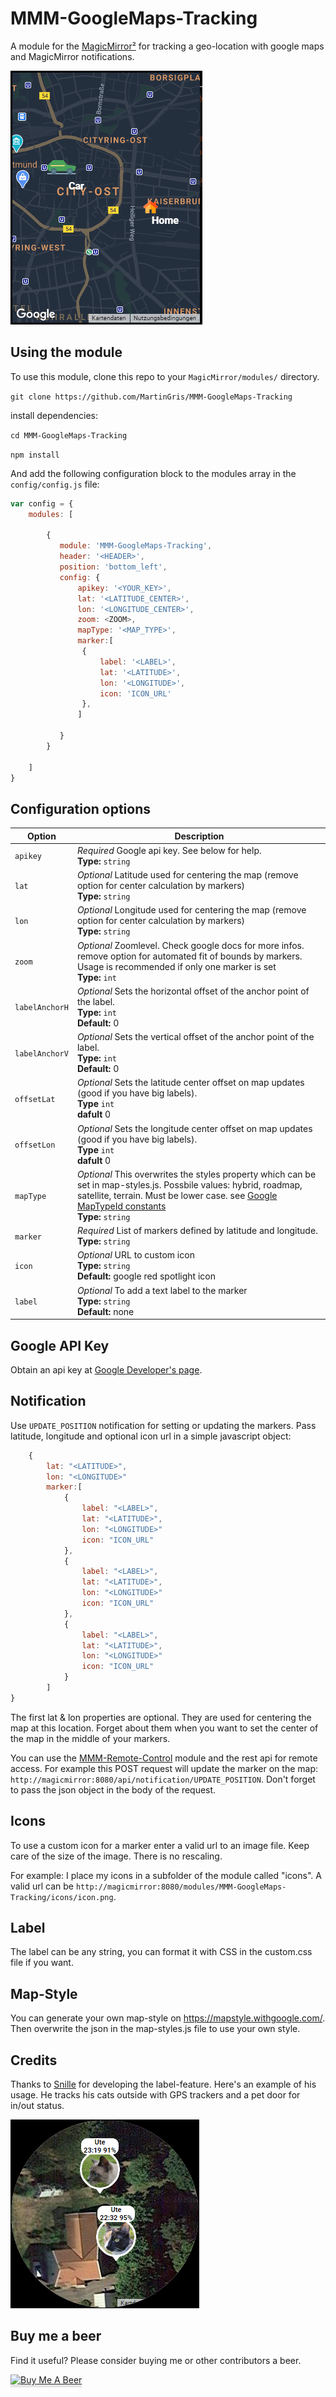# MMM-GoogleMaps-Tracking


A module for the [MagicMirror²](https://github.com/MagicMirrorOrg/MagicMirror/) for tracking a geo-location with google maps and MagicMirror notifications.

![Alt text](/examples/screenshot.png "Example Screenshot of MMM-GoogleMaps-Tracking")

## Using the module

To use this module, clone this repo to your `MagicMirror/modules/` directory.

`git clone https://github.com/MartinGris/MMM-GoogleMaps-Tracking`

install dependencies:

`cd MMM-GoogleMaps-Tracking`

`npm install`

And add the following configuration block to the modules array in the `config/config.js` file:
```js
var config = {
    modules: [

        {
		   module: 'MMM-GoogleMaps-Tracking',
		   header: '<HEADER>',
		   position: 'bottom_left',
		   config: {
			   apikey: '<YOUR_KEY>',
			   lat: '<LATITUDE_CENTER>',
			   lon: '<LONGITUDE_CENTER>',
			   zoom: <ZOOM>,
			   mapType: '<MAP_TYPE>',
   			   marker:[
				{
					label: '<LABEL>',
					lat: '<LATITUDE>',
					lon: '<LONGITUDE>',
					icon: 'ICON_URL'
				},
			   ]
			   
		   }
		}

    ]
}
```

## Configuration options

| Option               | Description
|--------------------- |-----------
| `apikey`                | *Required* Google api key. See below for help. <br>**Type:** `string`
| `lat`  			   | *Optional* Latitude used for centering the map (remove option for center calculation by markers)  <br>**Type:** `string` 
| `lon`  			   | *Optional* Longitude used for centering the map (remove option for center calculation by markers)  <br>**Type:** `string`
| `zoom`  			   | *Optional* Zoomlevel. Check google docs for more infos. remove option for automated fit of bounds by markers. Usage is recommended if only one marker is set <br>**Type:** `int`
| `labelAnchorH`  		   | *Optional* Sets the horizontal offset of the anchor point of the label.<br>**Type:** `int`<br>**Default:** 0
| `labelAnchorV`  		   | *Optional* Sets the vertical offset of the anchor point of the label.<br>**Type:** `int`<br>**Default:** 0
| `offsetLat`                      | *Optional* Sets the latitude center offset on map updates (good if you have big labels).<br>**Type** `int`<br> **dafult** 0
| `offsetLon`                      | *Optional* Sets the longitude center offset on map updates (good if you have big labels).<br>**Type** `int`<br> **dafult** 0
| `mapType`  		   | *Optional* This overwrites the styles property which can be set in map-styles.js. Possbile values: hybrid, roadmap, satellite, terrain. Must be lower case. see [Google MapTypeId constants](https://developers.google.com/maps/documentation/javascript/reference/map#MapTypeId)<br>**Type:** `string`
| `marker`  		   | *Required* List of markers defined by latitude and longitude. <br>**Type:** `string`
| `icon`  			   | *Optional* URL to custom icon  <br>**Type:** `string` <br>**Default:** google red spotlight icon
| `label`  			   | *Optional* To add a text label to the marker<br>**Type:** `string` <br>**Default:** none


## Google API Key

Obtain an api key at [Google Developer's page](https://developers.google.com/maps/documentation/javascript/).

## Notification
Use `UPDATE_POSITION` notification for setting or updating the markers. Pass latitude, longitude and optional icon url in a simple javascript object:
```js
	{
		lat: "<LATITUDE>",
		lon: "<LONGITUDE>"
		marker:[
			{        
				label: "<LABEL>",
				lat: "<LATITUDE>",
				lon: "<LONGITUDE>"
				icon: "ICON_URL"
			},
			{        
				label: "<LABEL>",
				lat: "<LATITUDE>",
				lon: "<LONGITUDE>"
				icon: "ICON_URL"
			},
			{        
				label: "<LABEL>",
				lat: "<LATITUDE>",
				lon: "<LONGITUDE>"
				icon: "ICON_URL"
			}
		]
}
```

The first lat & lon properties are optional. They are used for centering the map at this location. Forget about them when you want to set the center of the map in the middle of your markers.

You can use the [MMM-Remote-Control](https://github.com/Jopyth/MMM-Remote-Control) module and the rest api for remote access. For example this POST request will update the marker on the map: `http://magicmirror:8080/api/notification/UPDATE_POSITION`. Don't forget to pass the json object in the body of the request.

## Icons
To use a custom icon for a marker enter a valid url to an image file. Keep care of the size of the image. There is no rescaling.

For example: I place my icons in a subfolder of the module called "icons". A valid url can be `http://magicmirror:8080/modules/MMM-GoogleMaps-Tracking/icons/icon.png`.

## Label
The label can be any string, you can format it with CSS in the custom.css file if you want.

## Map-Style

You can generate your own map-style on https://mapstyle.withgoogle.com/. Then overwrite the json in the map-styles.js file to use your own style.

## Credits
Thanks to [Snille](https://github.com/Snille) for developing the label-feature. Here's an example of his usage. He tracks his cats outside with GPS trackers and a pet door for in/out status.

![Alt text](/examples/screenshotSnille.png "Example Screenshot of MMM-GoogleMaps-Tracking by Snille")

## Buy me a beer
Find it useful? Please consider buying me or other contributors a beer.

<a href="https://www.buymeacoffee.com/MartinGri" target="_blank"><img src="https://www.buymeacoffee.com/assets/img/custom_images/orange_img.png" alt="Buy Me A Beer" style="height: 41px !important;width: 174px !important;box-shadow: 0px 3px 2px 0px rgba(190, 190, 190, 0.5) !important;-webkit-box-shadow: 0px 3px 2px 0px rgba(190, 190, 190, 0.5) !important;" ></a>

